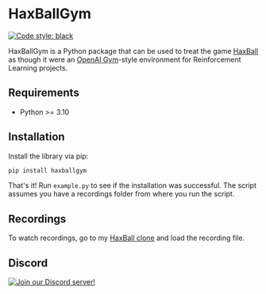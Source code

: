 # HaxBallGym

[![Code style: black](https://img.shields.io/badge/code%20style-black-000000.svg)](https://github.com/psf/black)

HaxBallGym is a Python package that can be used to treat the game [HaxBall](https://www.haxball.com) as though it were an [OpenAI Gym](https://gym.openai.com)-style environment for Reinforcement Learning projects.

## Requirements

- Python >= 3.10

## Installation

Install the library via pip:

```bash
pip install haxballgym
```

That's it! Run `example.py` to see if the installation was successful. The script assumes you have a recordings folder from where you run the script.

## Recordings

To watch recordings, go to my [HaxBall clone](https://wazarr94.github.io/) and load the recording file.

## Discord

[![Join our Discord server!](https://invidget.switchblade.xyz/TpKPeCe7y6)](https://discord.gg/TpKPeCe7y6)
